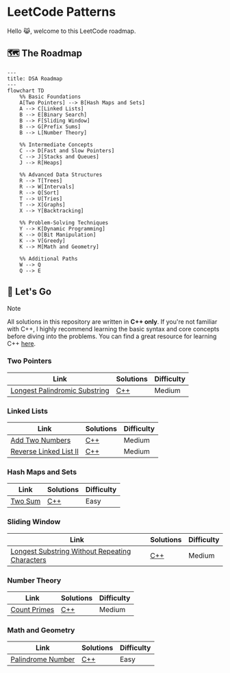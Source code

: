 # LeetCode Patterns

Hello 😹, welcome to this LeetCode roadmap.

## 🗺️ The Roadmap

```mermaid
---
title: DSA Roadmap
---
flowchart TD
    %% Basic Foundations
    A[Two Pointers] --> B[Hash Maps and Sets]
    A --> C[Linked Lists]
    B --> E[Binary Search]
    B --> F[Sliding Window]
    B --> G[Prefix Sums]
    B --> L[Number Theory]

    %% Intermediate Concepts
    C --> D[Fast and Slow Pointers]
    C --> J[Stacks and Queues]
    J --> R[Heaps]

    %% Advanced Data Structures
    R --> T[Trees]
    R --> W[Intervals]
    R --> Q[Sort]
    T --> U[Tries]
    T --> X[Graphs]
    X --> Y[Backtracking]

    %% Problem-Solving Techniques
    Y --> K[Dynamic Programming]
    K --> O[Bit Manipulation]
    K --> V[Greedy]
    K --> M[Math and Geometry]

    %% Additional Paths
    W --> Q
    Q --> E
```

## 🚀 Let's Go

> [!NOTE]
> All solutions in this repository are written in **C++ only**. If you're not familiar with C++, I highly recommend learning the basic syntax and core concepts before diving into the problems. You can find a great resource for learning C++ [here](https://www.learncpp.com/).

### Two Pointers

| Link                                                                                          | Solutions           | Difficulty |
| --------------------------------------------------------------------------------------------- | ------------------- | ---------- |
| [Longest Palindromic Substring](https://leetcode.com/problems/longest-palindromic-substring/) | [C++](./src/005.cc) | Medium     |

### Linked Lists

| Link                                                                           | Solutions           | Difficulty |
| ------------------------------------------------------------------------------ | ------------------- | ---------- |
| [Add Two Numbers](https://leetcode.com/problems/add-two-numbers/)              | [C++](./src/002.cc) | Medium     |
| [Reverse Linked List II](https://leetcode.com/problems/reverse-linked-list-ii) | [C++](./src/092.cc) | Medium     |

### Hash Maps and Sets

| Link                                              | Solutions           | Difficulty |
| ------------------------------------------------- | ------------------- | ---------- |
| [Two Sum](https://leetcode.com/problems/two-sum/) | [C++](./src/001.cc) | Easy       |

### Sliding Window

| Link                                                                                                                            | Solutions           | Difficulty |
| ------------------------------------------------------------------------------------------------------------------------------- | ------------------- | ---------- |
| [Longest Substring Without Repeating Characters](https://leetcode.com/problems/longest-substring-without-repeating-characters/) | [C++](./src/003.cc) | Medium     |

### Number Theory

| Link                                                        | Solutions           | Difficulty |
| ----------------------------------------------------------- | ------------------- | ---------- |
| [Count Primes](https://leetcode.com/problems/count-primes/) | [C++](./src/204.cc) | Medium     |

### Math and Geometry

| Link                                                                  | Solutions           | Difficulty |
| --------------------------------------------------------------------- | ------------------- | ---------- |
| [Palindrome Number](https://leetcode.com/problems/palindrome-number/) | [C++](./src/009.cc) | Easy       |
